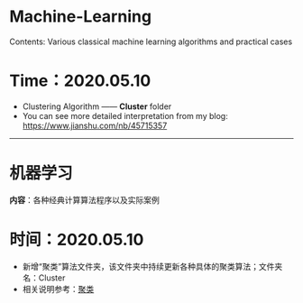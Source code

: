 # Machine-Learning

Contents: Various classical machine learning algorithms and practical cases

# Time：2020.05.10
- Clustering Algorithm —— **Cluster** folder 
- You can see more detailed interpretation from my blog: https://www.jianshu.com/nb/45715357

---
# 机器学习

**内容**：各种经典计算算法程序以及实际案例

# 时间：2020.05.10
- 新增“聚类”算法文件夹，该文件夹中持续更新各种具体的聚类算法；文件夹名：Cluster
- 相关说明参考：[聚类](https://www.jianshu.com/nb/45715357)
